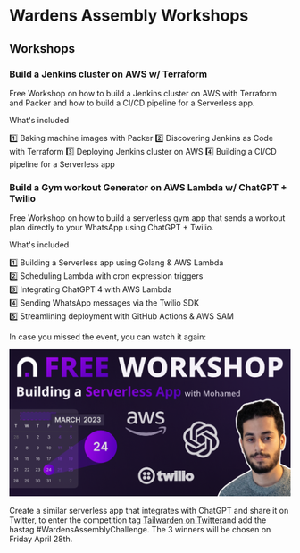 # Wardens Assembly Workshops

## Workshops

### Build a Jenkins cluster on AWS w/ Terraform

Free Workshop on how to build a Jenkins cluster on AWS with Terraform and Packer and how to build a CI/CD pipeline for a Serverless app.

What's included

1️⃣ Baking machine images with Packer
2️⃣ Discovering Jenkins as Code with Terraform
3️⃣ Deploying Jenkins cluster on AWS
4️⃣ Building a CI/CD pipeline for a Serverless app

### Build a Gym workout Generator on AWS Lambda w/ ChatGPT + Twilio

Free Workshop on how to build a serverless gym app that sends a workout plan directly to your WhatsApp using ChatGPT + Twilio.

What's included

1️⃣ Building a Serverless app using Golang & AWS Lambda <br/>
2️⃣ Scheduling Lambda with cron expression triggers <br/>
3️⃣ Integrating ChatGPT 4 with AWS Lambda <br/>
4️⃣ Sending WhatsApp messages via the Twilio SDK <br/>
5️⃣ Streamlining deployment with GitHub Actions & AWS SAM <br/>
 
In case you missed the event, you can watch it again:

<a href="https://www.youtube.com/watch?v=z2JaX-2Cn2w">
    <img src="assets/workshop1.png">
</a>

Create a similar serverless app that integrates with ChatGPT and share it on Twitter, to enter the competition tag [Tailwarden on Twitter](https://twitter.com/tailwarden)and add the hastag #WardensAssemblyChallenge. The 3 winners will be chosen on Friday April 28th.
